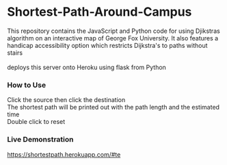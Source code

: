 # Shortest-Path-Around-Campus
This repository contains the JavaScript and Python code for using Djikstras algorithm on an interactive map of George Fox University. It also features a handicap accessibility option which restricts Dijkstra's to paths without stairs <br /><br />
deploys this server onto Heroku using flask from Python
### How to Use
Click the source then click the destination <br />
The shortest path will be printed out with the path length and the estimated time <br />
Double click to reset

### Live Demonstration
https://shortestpath.herokuapp.com/#te
